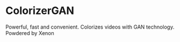 # ColorizerGAN
Powerful, fast and convenient. Colorizes videos with GAN technology. Powdered by Xenon
